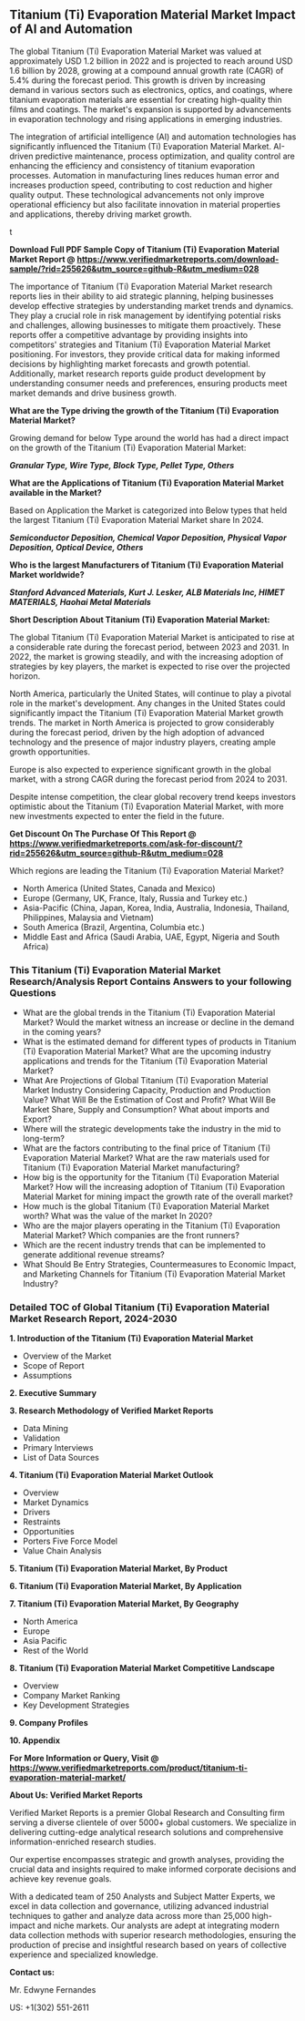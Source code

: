 <h2>Titanium (Ti) Evaporation Material Market Impact of AI and Automation</h2><p>The global Titanium (Ti) Evaporation Material Market was valued at approximately USD 1.2 billion in 2022 and is projected to reach around USD 1.6 billion by 2028, growing at a compound annual growth rate (CAGR) of 5.4% during the forecast period. This growth is driven by increasing demand in various sectors such as electronics, optics, and coatings, where titanium evaporation materials are essential for creating high-quality thin films and coatings. The market's expansion is supported by advancements in evaporation technology and rising applications in emerging industries.</p><p>The integration of artificial intelligence (AI) and automation technologies has significantly influenced the Titanium (Ti) Evaporation Material Market. AI-driven predictive maintenance, process optimization, and quality control are enhancing the efficiency and consistency of titanium evaporation processes. Automation in manufacturing lines reduces human error and increases production speed, contributing to cost reduction and higher quality output. These technological advancements not only improve operational efficiency but also facilitate innovation in material properties and applications, thereby driving market growth.</p>t</p><p id="" class=""><strong>Download Full PDF Sample Copy of Titanium (Ti) Evaporation Material Market Report @ <a href="https://www.verifiedmarketreports.com/download-sample/?rid=255626&utm_source=github-R&utm_medium=028" target="_blank">https://www.verifiedmarketreports.com/download-sample/?rid=255626&utm_source=github-R&utm_medium=028</a></strong></p><p>The importance of&nbsp;Titanium (Ti) Evaporation Material Market research reports lies in their ability to aid strategic planning, helping businesses develop effective strategies by understanding market trends and dynamics. They play a crucial role in risk management by identifying potential risks and challenges, allowing businesses to mitigate them proactively. These reports offer a competitive advantage by providing insights into competitors' strategies and Titanium (Ti) Evaporation Material Market positioning. For investors, they provide critical data for making informed decisions by highlighting market forecasts and growth potential. Additionally, market research reports guide product development by understanding consumer needs and preferences, ensuring products meet market demands and drive business growth.</p><p><strong>What are the&nbsp;Type driving the growth of the Titanium (Ti) Evaporation Material Market?</strong></p><p id="" class="">Growing demand for below Type around the world has had a direct impact on the growth of the Titanium (Ti) Evaporation Material Market:</p><em><strong>Granular Type, Wire Type, Block Type, Pellet Type, Others</strong></em></p><strong>What are the&nbsp;Applications&nbsp;of Titanium (Ti) Evaporation Material Market available in the Market?</strong></p><p id="" class="">Based on Application the Market is categorized into Below types that held the largest Titanium (Ti) Evaporation Material Market share In 2024.</p><em><strong>Semiconductor Deposition, Chemical Vapor Deposition, Physical Vapor Deposition, Optical Device, Others</strong></em></p><strong>Who is the largest Manufacturers of Titanium (Ti) Evaporation Material Market worldwide?</strong></p><p><em><strong>Stanford Advanced Materials, Kurt J. Lesker, ALB Materials Inc, HIMET MATERIALS, Haohai Metal Materials</strong></em></p><p id="" class=""><strong>Short Description About Titanium (Ti) Evaporation Material Market:</strong></p><p>The global Titanium (Ti) Evaporation Material Market is anticipated to rise at a considerable rate during the forecast period, between 2023 and 2031. In 2022, the market is growing steadily, and with the increasing adoption of strategies by key players, the market is expected to rise over the projected horizon.</p><p>North America, particularly the United States, will continue to play a pivotal role in the market's development. Any changes in the United States could significantly impact the Titanium (Ti) Evaporation Material Market growth trends. The market in North America is projected to grow considerably during the forecast period, driven by the high adoption of advanced technology and the presence of major industry players, creating ample growth opportunities.</p><p>Europe is also expected to experience significant growth in the global market, with a strong CAGR during the forecast period from 2024 to 2031.</p><p>Despite intense competition, the clear global recovery trend keeps investors optimistic about the Titanium (Ti) Evaporation Material Market, with more new investments expected to enter the field in the future.</p><p id="" class=""><strong>Get Discount On The Purchase Of This Report @ <a href="https://www.verifiedmarketreports.com/ask-for-discount/?rid=255626&utm_source=github-R&utm_medium=028" target="_blank">https://www.verifiedmarketreports.com/ask-for-discount/?rid=255626&utm_source=github-R&utm_medium=028</a></strong></p>Which regions are leading the Titanium (Ti) Evaporation Material Market?</p><ul><li>North America (United States, Canada and Mexico)</li><li>Europe (Germany, UK, France, Italy, Russia and Turkey etc.)</li><li>Asia-Pacific (China, Japan, Korea, India, Australia, Indonesia, Thailand, Philippines, Malaysia and Vietnam)</li><li>South America (Brazil, Argentina, Columbia etc.)</li><li>Middle East and Africa (Saudi Arabia, UAE, Egypt, Nigeria and South Africa)</li></ul><h3 id="" class="">This Titanium (Ti) Evaporation Material Market Research/Analysis Report Contains Answers to your following Questions</h3><ul><li>What are the global trends in the Titanium (Ti) Evaporation Material Market? Would the market witness an increase or decline in the demand in the coming years?</li><li>What is the estimated demand for different types of products in Titanium (Ti) Evaporation Material Market? What are the upcoming industry applications and trends for the Titanium (Ti) Evaporation Material Market?</li><li>What Are Projections of Global Titanium (Ti) Evaporation Material Market Industry Considering Capacity, Production and Production Value? What Will Be the Estimation of Cost and Profit? What Will Be Market Share, Supply and Consumption? What about imports and Export?</li><li>Where will the strategic developments take the industry in the mid to long-term?</li><li>What are the factors contributing to the final price of Titanium (Ti) Evaporation Material Market? What are the raw materials used for Titanium (Ti) Evaporation Material Market manufacturing?</li><li>How big is the opportunity for the Titanium (Ti) Evaporation Material Market? How will the increasing adoption of Titanium (Ti) Evaporation Material Market for mining impact the growth rate of the overall market?</li><li>How much is the global Titanium (Ti) Evaporation Material Market worth? What was the value of the market In 2020?</li><li>Who are the major players operating in the Titanium (Ti) Evaporation Material Market? Which companies are the front runners?</li><li>Which are the recent industry trends that can be implemented to generate additional revenue streams?</li><li>What Should Be Entry Strategies, Countermeasures to Economic Impact, and Marketing Channels for Titanium (Ti) Evaporation Material Market Industry?</li></ul><h3 id="" class="">Detailed TOC of Global Titanium (Ti) Evaporation Material Market Research Report, 2024-2030</h3><p id="" class=""><strong>1. Introduction of the Titanium (Ti) Evaporation Material Market</strong></p><ul><li>Overview of the Market</li><li>Scope of Report</li><li>Assumptions</li></ul><p id="" class=""><strong>2. Executive Summary</strong></p><p id="" class=""><strong>3. Research Methodology of Verified Market Reports</strong></p><ul><li>Data Mining</li><li>Validation</li><li>Primary Interviews</li><li>List of Data Sources</li></ul><p id="" class=""><strong>4. Titanium (Ti) Evaporation Material Market Outlook</strong></p><ul><li>Overview</li><li>Market Dynamics</li><li>Drivers</li><li>Restraints</li><li>Opportunities</li><li>Porters Five Force Model</li><li>Value Chain Analysis</li></ul><p id="" class=""><strong>5. Titanium (Ti) Evaporation Material Market, By Product</strong></p><p id="" class=""><strong>6. Titanium (Ti) Evaporation Material Market, By Application</strong></p><p id="" class=""><strong>7. Titanium (Ti) Evaporation Material Market, By Geography</strong></p><ul><li>North America</li><li>Europe</li><li>Asia Pacific</li><li>Rest of the World</li></ul><p id="" class=""><strong>8. Titanium (Ti) Evaporation Material Market Competitive Landscape</strong></p><ul><li>Overview</li><li>Company Market Ranking</li><li>Key Development Strategies</li></ul><p id="" class=""><strong>9. Company Profiles</strong></p><p id="" class=""><strong>10. Appendix</strong></p><p id="" class=""><strong>For More Information or Query, Visit @ <a href="https://www.verifiedmarketreports.com/product/titanium-ti-evaporation-material-market/" target="_blank">https://www.verifiedmarketreports.com/product/titanium-ti-evaporation-material-market/</a></strong></p><p id="" class=""><strong>About Us: Verified Market Reports</strong></p><p id="" class="">Verified Market Reports is a premier Global Research and Consulting firm serving a diverse clientele of over 5000+ global customers. We specialize in delivering cutting-edge analytical research solutions and comprehensive information-enriched research studies.</p><p id="" class="">Our expertise encompasses strategic and growth analyses, providing the crucial data and insights required to make informed corporate decisions and achieve key revenue goals.</p><p id="" class="">With a dedicated team of 250 Analysts and Subject Matter Experts, we excel in data collection and governance, utilizing advanced industrial techniques to gather and analyze data across more than 25,000 high-impact and niche markets. Our analysts are adept at integrating modern data collection methods with superior research methodologies, ensuring the production of precise and insightful research based on years of collective experience and specialized knowledge.</p><p id="" class=""><strong>Contact us:</strong></p><p id="" class="">Mr. Edwyne Fernandes</p><p id="" class="">US: +1(302) 551-2611</p>